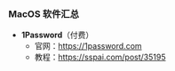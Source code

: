### MacOS 软件汇总

- **1Password**（付费）
  - 官网：https://1password.com
  - 教程：https://sspai.com/post/35195
